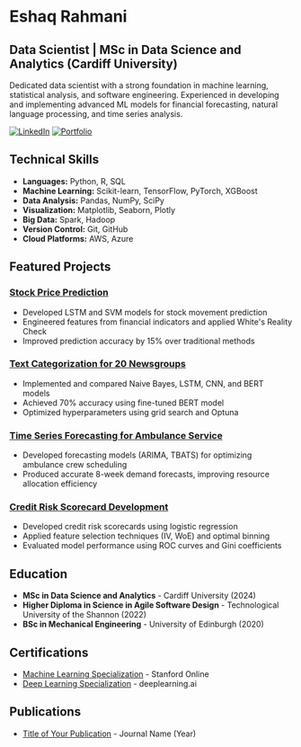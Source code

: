 # Eshaq Rahmani

## Data Scientist | MSc in Data Science and Analytics (Cardiff University)

Dedicated data scientist with a strong foundation in machine learning, statistical analysis, and software engineering. Experienced in developing and implementing advanced ML models for financial forecasting, natural language processing, and time series analysis.

[![LinkedIn](https://img.shields.io/badge/linkedin-%230077B5.svg?&style=for-the-badge&logo=linkedin&logoColor=white)](https://www.linkedin.com/in/eshaq-rahmani-495043197/)
[![Portfolio](https://img.shields.io/badge/portfolio-%23000000.svg?&style=for-the-badge&logo=notion&logoColor=white)](https://eshaq95.github.io/Portfolio/)

## Technical Skills

- **Languages:** Python, R, SQL
- **Machine Learning:** Scikit-learn, TensorFlow, PyTorch, XGBoost
- **Data Analysis:** Pandas, NumPy, SciPy
- **Visualization:** Matplotlib, Seaborn, Plotly
- **Big Data:** Spark, Hadoop
- **Version Control:** Git, GitHub
- **Cloud Platforms:** AWS, Azure

## Featured Projects

### [Stock Price Prediction](link-to-repo)
- Developed LSTM and SVM models for stock movement prediction
- Engineered features from financial indicators and applied White's Reality Check
- Improved prediction accuracy by 15% over traditional methods

### [Text Categorization for 20 Newsgroups](link-to-repo)
- Implemented and compared Naive Bayes, LSTM, CNN, and BERT models
- Achieved 70% accuracy using fine-tuned BERT model
- Optimized hyperparameters using grid search and Optuna

### [Time Series Forecasting for Ambulance Service](link-to-repo)
- Developed forecasting models (ARIMA, TBATS) for optimizing ambulance crew scheduling
- Produced accurate 8-week demand forecasts, improving resource allocation efficiency

### [Credit Risk Scorecard Development](link-to-repo)
- Developed credit risk scorecards using logistic regression
- Applied feature selection techniques (IV, WoE) and optimal binning
- Evaluated model performance using ROC curves and Gini coefficients

## Education

- **MSc in Data Science and Analytics** - Cardiff University (2024)
- **Higher Diploma in Science in Agile Software Design** - Technological University of the Shannon (2022)
- **BSc in Mechanical Engineering** - University of Edinburgh (2020)

## Certifications
- [Machine Learning Specialization](link-to-certificate) - Stanford Online
- [Deep Learning Specialization](link-to-certificate) - deeplearning.ai

## Publications
- [Title of Your Publication](link-to-publication) - Journal Name (Year)
